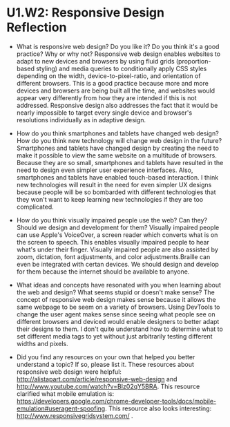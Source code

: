 # U1.W2: Responsive Design Reflection

* What is responsive web design? Do you like it?  Do you think it's a good practice? Why or why not?
Responsive web design enables websites to adapt to new devices and browsers by using fluid grids (proportion-based styling) and media queries to conditionally apply CSS styles depending on the width, device-to-pixel-ratio, and orientation of different browsers. This is a good practice because more and more devices and browsers are being built all the time, and websites would appear very differently from how they are intended if this is not addressed. Responsive design also addresses the fact that it would be nearly impossible to target every single device and browser's resolutions individually as in adaptive design.

* How do you think smartphones and tablets have changed web design? How do you think new technology will change web design in the future?
Smartphones and tablets have changed design by creating the need to make it possible to view the same website on a multitude of browsers. Because they are so small, smartphones and tablets have resulted in the need to design even simpler user experience interfaces. Also, smartphones and tablets have enabled touch-based interaction. I think new technologies will result in the need for even simpler UX designs because people will be so bombarded with different technologies that they won't want to keep learning new technologies if they are too complicated. 

* How do you think visually impaired people use the web? Can they? Should we design and development for them?
Visually impaired people can use Apple's VoiceOver, a screen reader which converts what is on the screen to speech. This enables visually impaired people to hear what's under their finger. Visually impaired people are also assisted by zoom, dictation, font adjustments, and color adjustments.Braille can even be integrated with certan devices. We should design and develop for them because the internet should be available to anyone.


* What ideas and concepts have resonated with you when learning about the web and design? What seems stupid or doesn't make sense?
The concept of responsive web design makes sense because it allows the same webpage to be seem on a variety of browsers. Using DevTools to change the user agent makes sense since seeing what people see on different browsers and deviced would enable designers to better adapt their designs to them.  I don't quite understand how to determine what to set different media tags to yet without just arbitrarily testing different widths and pixels.

* Did you find any resources on your own that helped you better understand a topic? If so, please list it.
These resources about responsive web design were helpful: http://alistapart.com/article/responsive-web-design and http://www.youtube.com/watch?v=BIz02qY5BRA. This resource clarified what mobile emulation is: https://developers.google.com/chrome-developer-tools/docs/mobile-emulation#useragent-spoofing. This resource also looks interesting: http://www.responsivegridsystem.com/
. 